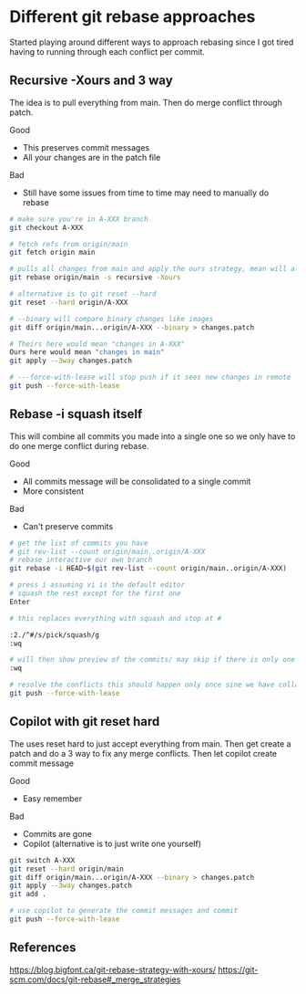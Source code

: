 # Different  git rebase approaches

Started playing around different ways to approach rebasing since I got tired having to running through each conflict per commit.

## Recursive -Xours and 3 way

The idea is to pull everything from main. Then do merge conflict through patch.

Good

* This preserves commit messages
* All your changes are in the patch file

Bad

* Still have some issues from time to time may need to manually do rebase

```bash
# make sure you're in A-XXX branch
git checkout A-XXX

# fetch refs from origin/main
git fetch origin main

# pulls all changes from main and apply the ours strategy, mean will always prioritize changes coming from main
git rebase origin/main -s recursive -Xours

# alternative is to git reset --hard
git reset --hard origin/A-XXX

# --binary will compare binary changes like images
git diff origin/main...origin/A-XXX --binary > changes.patch

# Theirs here would mean "changes in A-XXX"
Ours here would mean "changes in main"
git apply --3way changes.patch

# ---force-with-lease will stop push if it sees new changes in remote
git push --force-with-lease
```

## Rebase -i squash itself

This will combine all commits you made into a single one so we only have to do one merge conflict during rebase.

Good

* All commits message will be consolidated to a single commit
* More consistent

Bad

* Can't preserve commits

```bash
# get the list of commits you have
# git rev-list --count origin/main..origin/A-XXX
# rebase interactive our own branch
git rebase -i HEAD~$(git rev-list --count origin/main..origin/A-XXX)

# press i assuming vi is the default editor
# squash the rest except for the first one
Enter

# this replaces everything with squash and stop at #

:2./^#/s/pick/squash/g
:wq

# will then show preview of the commits/ may skip if there is only one
:wq

# resolve the conflicts this should happen only once sine we have collapsed every commits we had before
git push --force-with-lease
```

## Copilot with git reset hard

The uses reset hard to just accept everything from main. Then get create a patch and do a 3 way to fix any merge conflicts. Then let copilot create commit message

Good

* Easy remember

Bad

* Commits are gone
* Copilot (alternative is to just write one yourself)

```bash
git switch A-XXX
git reset --hard origin/main
git diff origin/main...origin/A-XXX --binary > changes.patch
git apply --3way changes.patch
git add .

# use copilot to generate the commit messages and commit
git push --force-with-lease
```

## References

<https://blog.bigfont.ca/git-rebase-strategy-with-xours/>
<https://git-scm.com/docs/git-rebase#_merge_strategies>
